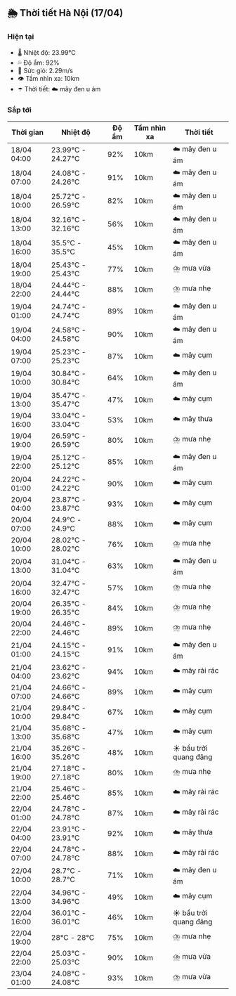 ## 🌦️ Thời tiết Hà Nội (17/04)

### Hiện tại

- 🌡️ Nhiệt độ: 23.99℃
- 💦 Độ ẩm: 92%
- 💨 Sức gió: 2.29m/s
- 👁️ Tầm nhìn xa: 10km
- ☂️ Thời tiết: ☁️ mây đen u ám

### Sắp tới

| Thời gian | Nhiệt độ | Độ ẩm | Tầm nhìn xa | Thời tiết |
| --- | --- | --- | --- | --- |
| 18/04 04:00 | 23.99℃ - 24.27℃ | 92% | 10km | ☁️ mây đen u ám |
| 18/04 07:00 | 24.08℃ - 24.26℃ | 91% | 10km | ☁️ mây đen u ám |
| 18/04 10:00 | 25.72℃ - 26.59℃ | 82% | 10km | ☁️ mây đen u ám |
| 18/04 13:00 | 32.16℃ - 32.16℃ | 56% | 10km | ☁️ mây đen u ám |
| 18/04 16:00 | 35.5℃ - 35.5℃ | 45% | 10km | ☁️ mây đen u ám |
| 18/04 19:00 | 25.43℃ - 25.43℃ | 77% | 10km | ⛈️ mưa vừa |
| 18/04 22:00 | 24.44℃ - 24.44℃ | 88% | 10km | ⛈️ mưa nhẹ |
| 19/04 01:00 | 24.74℃ - 24.74℃ | 89% | 10km | ☁️ mây đen u ám |
| 19/04 04:00 | 24.58℃ - 24.58℃ | 90% | 10km | ☁️ mây đen u ám |
| 19/04 07:00 | 25.23℃ - 25.23℃ | 87% | 10km | ☁️ mây cụm |
| 19/04 10:00 | 30.84℃ - 30.84℃ | 64% | 10km | ☁️ mây đen u ám |
| 19/04 13:00 | 35.47℃ - 35.47℃ | 47% | 10km | ☁️ mây cụm |
| 19/04 16:00 | 33.04℃ - 33.04℃ | 53% | 10km | ☁️ mây thưa |
| 19/04 19:00 | 26.59℃ - 26.59℃ | 80% | 10km | ⛈️ mưa nhẹ |
| 19/04 22:00 | 25.12℃ - 25.12℃ | 85% | 10km | ☁️ mây đen u ám |
| 20/04 01:00 | 24.22℃ - 24.22℃ | 90% | 10km | ☁️ mây cụm |
| 20/04 04:00 | 23.87℃ - 23.87℃ | 93% | 10km | ☁️ mây cụm |
| 20/04 07:00 | 24.9℃ - 24.9℃ | 88% | 10km | ☁️ mây cụm |
| 20/04 10:00 | 28.02℃ - 28.02℃ | 76% | 10km | ⛈️ mưa nhẹ |
| 20/04 13:00 | 31.04℃ - 31.04℃ | 63% | 10km | ☁️ mây đen u ám |
| 20/04 16:00 | 32.47℃ - 32.47℃ | 57% | 10km | ⛈️ mưa nhẹ |
| 20/04 19:00 | 26.35℃ - 26.35℃ | 84% | 10km | ⛈️ mưa nhẹ |
| 20/04 22:00 | 24.46℃ - 24.46℃ | 89% | 10km | ⛈️ mưa nhẹ |
| 21/04 01:00 | 24.15℃ - 24.15℃ | 91% | 10km | ☁️ mây đen u ám |
| 21/04 04:00 | 23.62℃ - 23.62℃ | 94% | 10km | ☁️ mây rải rác |
| 21/04 07:00 | 24.66℃ - 24.66℃ | 89% | 10km | ☁️ mây cụm |
| 21/04 10:00 | 29.84℃ - 29.84℃ | 67% | 10km | ☁️ mây cụm |
| 21/04 13:00 | 35.68℃ - 35.68℃ | 47% | 10km | ☁️ mây cụm |
| 21/04 16:00 | 35.26℃ - 35.26℃ | 48% | 10km | ☀️ bầu trời quang đãng |
| 21/04 19:00 | 27.18℃ - 27.18℃ | 80% | 10km | ⛈️ mưa nhẹ |
| 21/04 22:00 | 25.46℃ - 25.46℃ | 85% | 10km | ☁️ mây rải rác |
| 22/04 01:00 | 24.78℃ - 24.78℃ | 87% | 10km | ☁️ mây rải rác |
| 22/04 04:00 | 23.91℃ - 23.91℃ | 92% | 10km | ☁️ mây thưa |
| 22/04 07:00 | 24.78℃ - 24.78℃ | 88% | 10km | ☁️ mây rải rác |
| 22/04 10:00 | 28.7℃ - 28.7℃ | 71% | 10km | ☁️ mây đen u ám |
| 22/04 13:00 | 34.96℃ - 34.96℃ | 49% | 10km | ☁️ mây cụm |
| 22/04 16:00 | 36.01℃ - 36.01℃ | 46% | 10km | ☀️ bầu trời quang đãng |
| 22/04 19:00 | 28℃ - 28℃ | 75% | 10km | ⛈️ mưa nhẹ |
| 22/04 22:00 | 25.03℃ - 25.03℃ | 90% | 10km | ⛈️ mưa vừa |
| 23/04 01:00 | 24.08℃ - 24.08℃ | 93% | 10km | ⛈️ mưa vừa |
